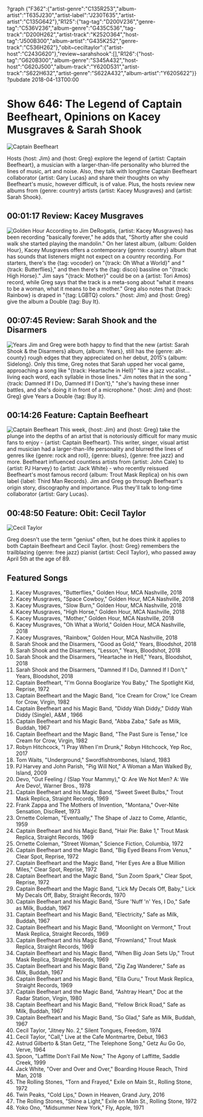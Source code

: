 ?graph {"F362":{"artist-genre":"C135R253","album-artist":"T635J230","artist-label":"J230T635","artist-artist":"C135G642"},"R125":{"tag-tag":"D200V236","genre-tag":"C536V236","album-genre":"G435C536","tag-track":"D200H262","artist-track":"K252O364","host-tag":"J500B300","album-artist":"G435K252","genre-track":"C536H262"},"obit~ceciltaylor":{"artist-host":"C243G620"},"review~sarahshook":[],"R126":{"host-tag":"G620B300","album-genre":"S345A432","host-host":"G620J500","album-track":"Y620D531","artist-track":"S622H632","artist-genre":"S622A432","album-artist":"Y620S622"}}
?pubdate 2018-04-13T00:00

# Show 646: The Legend of Captain Beefheart, Opinions on Kacey Musgraves & Sarah Shook

![Captain Beefheart](https://sound-images.s3.amazonaws.com/images/2018/captain_beefheart.jpg)

Hosts {host: Jim} and {host: Greg} explore the legend of {artist: Captain Beefheart}, a musician with a larger-than-life personality who blurred the lines of music, art and noise. Also, they talk with longtime Captain Beefheart collaborator {artist: Gary Lucas} and share their thoughts on why Beefheart's music, however difficult, is of value. Plus, the hosts review new albums from {genre: country} artists {artist: Kacey Musgraves} and {artist: Sarah Shook}.

## 00:01:17 Review: Kacey Musgraves
![Golden Hour](https://is4-ssl.mzstatic.com/image/thumb/Music62/v4/71/ac/40/71ac40e1-5d14-ffe8-08a6-21f6939560c2/source/600x600bb.jpg "466044182/1350091548")
According to Jim DeRogatis, {artist: Kacey Musgraves} has been recording "basically forever," he adds that, "Shortly after she could walk she started playing the mandolin." On her latest album, {album: Golden Hour}, Kacey Musgraves offers a contemporary {genre: country} album that has sounds that listeners might not expect on a country recording. For starters, there's the {tag: vocoder} on "{track: Oh What a World}" and "{track: Butterflies}," and then there's the {tag: disco} bassline on "{track: High Horse}." Jim says "{track: Mother}" could be on a {artist: Tori Amos} record, while Greg says that the track is a meta-song about "what it means to be a woman, what it means to be a mother." Greg also notes that {track: Rainbow} is draped in "{tag: LGBTQ} colors." {host: Jim} and {host: Greg} give the album a Double {tag: Buy It}.

## 00:07:45 Review: Sarah Shook and the Disarmers
![Years](https://is1-ssl.mzstatic.com/image/thumb/Music118/v4/88/8d/8a/888d8a86-1fd7-a82b-4210-70ad4a0c183d/source/600x600bb.jpg "1051964387/1342842171")
Jim and Greg were both happy to find that the new {artist: Sarah Shook & the Disarmers} album, {album: Years}, still has the {genre: alt-county} rough edges that they appreciated on her debut, 2015's {album: Sidelong}. Only this time, Greg notes that Sarah upped her vocal game, approaching a song like "{track: Heartache in Hell}" "like a jazz vocalist… living each word, each syllable in those lines." Jim notes that in the song "{track: Damned If I Do, Damned If I Don't}," "she's having these inner battles, and she's doing it in front of a microphone." {host: Jim} and {host: Greg} give Years a Double {tag: Buy It}.

## 00:14:26 Feature: Captain Beefheart
![Captain Beefheart](https://sound-images.s3.amazonaws.com/images/2018/beefheart_4.jpg)
This week, {host: Jim} and {host: Greg} take the plunge into the depths of an artist that is notoriously difficult for many music fans to enjoy - {artist: Captain Beefheart}. This writer, singer, visual artist and musician had a larger-than-life personality and blurred the lines of genres like {genre: rock and roll}, {genre: blues}, {genre: free jazz} and more. Beefheart influenced countless artists from {artist: John Cale} to {artist: PJ Harvey} to {artist: Jack White} - who recently reissued Beefheart's most famous record {album: Trout Mask Replica} on his own label {label: Third Man Records}. Jim and Greg go through Beefheart's origin story, discography and importance. Plus they'll talk to long-time collaborator {artist: Gary Lucas}.


## 00:48:50 Feature: Obit: Cecil Taylor
![Cecil Taylor](https://s3.amazonaws.com/sound-images/images/2017/Cecil-Taylor-2.jpg)

Greg doesn't use the term "genius" often, but he does think it applies to both Captain Beefheart and Cecil Taylor. {host: Greg} remembers the trailblazing {genre: free jazz} pianist {artist: Cecil Taylor}, who passed away April 5th at the age of 89.

## Featured Songs
1. Kacey Musgraves, "Butterflies," Golden Hour, MCA Nashville, 2018
1. Kacey Musgraves, "Space Cowboy," Golden Hour, MCA Nashville, 2018
1. Kacey Musgraves, "Slow Burn," Golden Hour, MCA Nashville, 2018
1. Kacey Musgraves, "High Horse," Golden Hour, MCA Nashville, 2018
1. Kacey Musgraves, "Mother," Golden Hour, MCA Nashville, 2018
1. Kacey Musgraves, "Oh What a World," Golden Hour, MCA Nashville, 2018
1. Kacey Musgraves, "Rainbow," Golden Hour, MCA Nashville, 2018
1. Sarah Shook and the Disarmers, "Good as Gold," Years, Bloodshot, 2018
1. Sarah Shook and the Disarmers, "Lesson," Years, Bloodshot, 2018
1. Sarah Shook and the Disarmers, "Heartache in Hell," Years, Bloodshot, 2018
1. Sarah Shook and the Disarmers, "Damned If I Do, Damned If I Don't," Years, Bloodshot, 2018
1. Captain Beefheart, "I'm Gonna Booglarize You Baby," The Spotlight Kid, Reprise, 1972
1. Captain Beefheart and the Magic Band, "Ice Cream for Crow," Ice Cream for Crow, Virgin, 1982
1. Captain Beefheart and his Magic Band, "Diddy Wah Diddy," Diddy Wah Diddy (Single), A&M , 1966
1. Captain Beefheart and his Magic Band, "Abba Zaba," Safe as Milk, Buddah, 1967
1. Captain Beefheart and the Magic Band, "The Past Sure is Tense," Ice Cream for Crow, Virgin, 1982
1. Robyn Hitchcock, "I Pray When I'm Drunk," Robyn Hitchcock, Yep Roc, 2017
1. Tom Waits, "Underground," Swordfishtrombones, Island, 1983
1. PJ Harvey and John Parish, "Pig Will Not," A Woman a Man Walked By, Island, 2009
1. Devo, "Gut Feeling / (Slap Your Mammy)," Q: Are We Not Men? A: We Are Devo!, Warner Bros., 1978
1. Captain Beefheart and his Magic Band, "Sweet Sweet Bulbs," Trout Mask Replica, Straight Records, 1969
1. Frank Zappa and The Mothers of Invention, "Montana," Over-Nite Sensation, DiscReet, 1973
1. Ornette Coleman, "Eventually," The Shape of Jazz to Come, Atlantic, 1959
1. Captain Beefheart and his Magic Band, "Hair Pie: Bake 1," Trout Mask Replica, Straight Records, 1969
1. Ornette Coleman, "Street Woman," Science Fiction, Columbia, 1972
1. Captain Beefheart and the Magic Band, "Big Eyed Beans From Venus," Clear Spot, Reprise, 1972
1. Captain Beefheart and the Magic Band, "Her Eyes Are a Blue Million Miles," Clear Spot, Reprise, 1972
1. Captain Beefheart and the Magic Band, "Sun Zoom Spark," Clear Spot, Reprise, 1972
1. Captain Beefheart and the Magic Band, "Lick My Decals Off, Baby," Lick My Decals Off, Baby, Straight Records, 1970
1. Captain Beefheart and his Magic Band, "Sure 'Nuff 'n' Yes, I Do," Safe as Milk, Buddah, 1967
1. Captain Beefheart and his Magic Band, "Electricity," Safe as Milk, Buddah, 1967
1. Captain Beefheart and his Magic Band, "Moonlight on Vermont," Trout Mask Replica, Straight Records, 1969
1. Captain Beefheart and his Magic Band, "Frownland," Trout Mask Replica, Straight Records, 1969
1. Captain Beefheart and his Magic Band, "When Big Joan Sets Up," Trout Mask Replica, Straight Records, 1969
1. Captain Beefheart and his Magic Band, "Zig Zag Wanderer," Safe as Milk, Buddah, 1967
1. Captain Beefheart and his Magic Band, "Ella Guru," Trout Mask Replica, Straight Records, 1969
1. Captain Beefheart and the Magic Band, "Ashtray Heart," Doc at the Radar Station, Virgin, 1980
1. Captain Beefheart and his Magic Band, "Yellow Brick Road," Safe as Milk, Buddah, 1967
1. Captain Beefheart and his Magic Band, "So Glad," Safe as Milk, Buddah, 1967
1. Cecil Taylor, "Jitney No. 2," Silent Tongues, Freedom, 1974
1. Cecil Taylor, "Call," Live at the Cafe Montmartre, Debut, 1963
1. Astrud Gilberto & Stan Getz, "The Telephone Song," Getz Au Go Go, Verve, 1964
1. Spoon, "Laffitte Don't Fail Me Now," The Agony of Laffitte, Saddle Creek, 1999
1. Jack White, "Over and Over and Over," Boarding House Reach, Third Man, 2018
1. The Rolling Stones, "Torn and Frayed," Exile on Main St., Rolling Stone, 1972
1. Twin Peaks, "Cold Lips," Down in Heaven, Grand Jury, 2016
1. The Rolling Stones, "Shine a Light," Exile on Main St., Rolling Stone, 1972
1. Yoko Ono, "Midsummer New York," Fly, Apple, 1971
